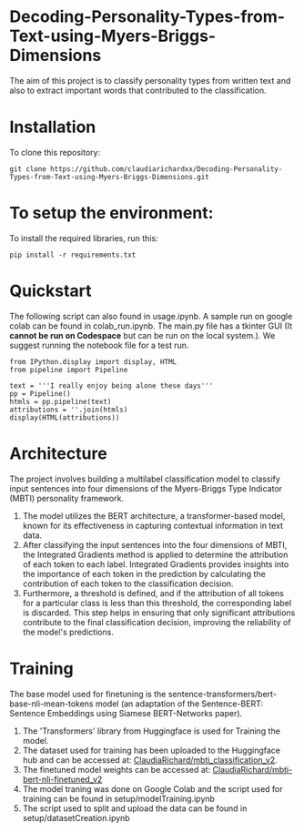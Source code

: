# Decoding-Personality-Types-from-Text-using-Myers-Briggs-Dimensions
The aim of this project is to classify personality types from written text and also to extract important words that contributed to the classification.

# Installation
To  clone this repository:
```
git clone https://github.com/claudiarichardxx/Decoding-Personality-Types-from-Text-using-Myers-Briggs-Dimensions.git
```

# To setup the environment:
To  install the required libraries, run this:
```
pip install -r requirements.txt
```
# Quickstart
The following script can also found in usage.ipynb. A sample run on google colab can be found in colab_run.ipynb. The main.py file has a tkinter GUI (It **cannot be run on Codespace** but can be run on the local system.). We suggest running the notebook file for a test run.
```
from IPython.display import display, HTML
from pipeline import Pipeline

text = '''I really enjoy being alone these days'''
pp = Pipeline()
htmls = pp.pipeline(text)
attributions = ''.join(htmls)
display(HTML(attributions))
```

# Architecture
The project involves building a multilabel classification model to classify input sentences into four dimensions of the Myers-Briggs Type Indicator (MBTI) personality framework. 
1. The model utilizes the BERT architecture, a transformer-based model, known for its effectiveness in capturing contextual information in text data.
2. After classifying the input sentences into the four dimensions of MBTI, the Integrated Gradients method is applied to determine the attribution of each token to each label. Integrated Gradients provides insights into the importance of each token in the prediction by calculating the contribution of each token to the classification decision.
3. Furthermore, a threshold is defined, and if the attribution of all tokens for a particular class is less than this threshold, the corresponding label is discarded. This step helps in ensuring that only significant attributions contribute to the final classification decision, improving the reliability of the model's predictions.
   
# Training
The base model used for finetuning is the sentence-transformers/bert-base-nli-mean-tokens model (an adaptation of the Sentence-BERT: Sentence Embeddings using Siamese BERT-Networks paper).
1. The 'Transformers' library from Huggingface is used for Training the model.
2. The dataset used for training has been uploaded to the Huggingface hub and can be accessed at: [ClaudiaRichard/mbti_classification_v2](https://huggingface.co/datasets/ClaudiaRichard/mbti_classification_v2).
3. The finetuned model weights can be accessed at: [ClaudiaRichard/mbti-bert-nli-finetuned_v2](https://huggingface.co/)
4. The model traning was done on Google Colab and the script used for training can be found in setup/modelTraining.ipynb
5. The script used to split and upload the data can be found in setup/datasetCreation.ipynb
   
